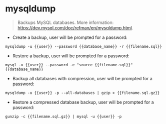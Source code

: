 # mysqldump

> Backups MySQL databases.
> More information: <https://dev.mysql.com/doc/refman/en/mysqldump.html>.

- Create a backup, user will be prompted for a password:

`mysqldump -u {{user}} --password {{database_name}} -r {{filename.sql}}`

- Restore a backup, user will be prompted for a password:

`mysql -u {{user}} --password -e "source {{filename.sql}}" {{database_name}}`

- Backup all databases with compression, user will be prompted for a password:

`mysqldump -u {{user}} -p --all-databases | gzip > {{filename.sql.gz}}`

- Restore a compressed database backup, user will be prompted for a password:

`gunzip -c {{filename.sql.gz}} | mysql -u {{user}} -p`
